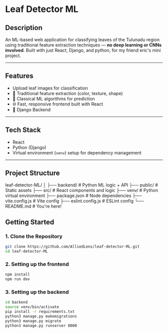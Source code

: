 # Leaf Detector ML


## Description

An ML-based web application for classifying leaves of the Tulunadu region using traditional feature extraction techniques — **no deep learning or CNNs involved**. Built with just React, Django, and python, for my friend eric's mini project. 

---

## Features

- Upload leaf images for classification
- 📐 Traditional feature extraction (color, texture, shape)
- 🤖 Classical ML algorithms for prediction
- 🌐 Fast, responsive frontend built with React
- 🔌 Django Backend

---

## Tech Stack

- React
- Python (Django)
- Virtual environment (`venv`) setup for dependency management

---
## Project Structure

leaf-detector-ML/
│
├── backend/               # Python ML logic + API
├── public/                # Static assets
├── src/                   # React components and logic
├── venv/                  # Python virtual environment
├── package.json           # Node dependencies
├── vite.config.js         # Vite config
├── eslint.config.js       # ESLint config
└── README.md              # You're here!



## Getting Started

### 1. Clone the Repository

```bash
git clone https://github.com/AlliedLens/leaf-detector-ML.git
cd leaf-detector-ML
```

### 2. Setting up the frontend

```bash
npm install 
npm run dev
```

### 3. Setting up the backend

```bash
cd backend
source venv/bin/activate
pip install -r requirements.txt
python3 manage.py makemigrations
python3 manage.py migrate
python3 manage.py runserver 8000
```